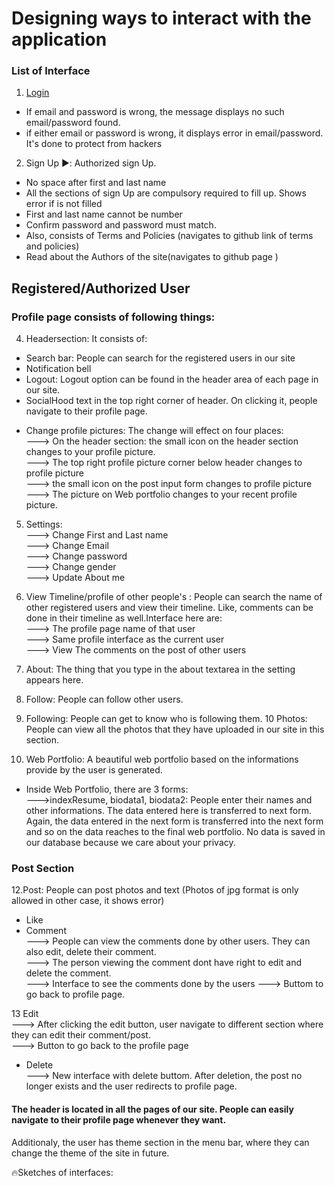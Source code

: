 # Designing ways to interact with the application #
### List of Interface ###
1. <a href="na" name="na">Login </a> <br>
- If email and password is wrong, the message displays no such email/password found.
- if either email or password is wrong, it displays error in email/password. It's done to protect from hackers <br>
2. Sign Up ▶️: Authorized sign Up. <br>
- No space after first and last name  <br>
- All the sections of sign Up are compulsory required to fill up. Shows error if is not filled 
- First and last name cannot be number  
- Confirm password and password must match. 
- Also, consists of Terms and Policies (navigates to github link of terms and policies)
- Read about the Authors of the site(navigates to github page )
<h2>Registered/Authorized User  </h2>

### Profile page consists of following things: ###  
 4. Headersection: It consists of:
  - Search bar: People can search for the registered users in our site <br>
  - Notification bell
  - Logout: Logout option can be found in the header area of each page in our site.
  - SocialHood text in the top right corner of header. On clicking it, people navigate to their profile page.
 
 * Change profile pictures: The change will effect on four places:  <br>
  ---> On the header section: the small icon on the header section changes to your profile picture. <br>
  ---> The top right profile picture corner below header changes to profile picture <br>
  ---> the small icon on the post input form changes to profile picture <br>
  ---> The picture on Web portfolio changes to your recent profile picture.
 5. Settings: <br>
 ---> Change First and Last name <br>
 ---> Change Email <br>
 ---> Change password <br>
 ---> Change gender <br>
 ---> Update About me <br>
 6. View Timeline/profile of other people's : People can search the name of other registered users and view their timeline. Like, comments can be done in their timeline as well.Interface here are: <br>
 ---> The profile page name of that user <br>
 ---> Same profile interface as the current user <br>
 ---> View The comments on the post of other users <br>
 
 7. About: The thing that you type in the about textarea in the setting appears here. <br>
 8. Follow: People can follow other users.
 9. Following: People can get to know who is following them. 
 10 Photos: People can view all the photos that they have uploaded in our site in this section.
 11. Web Portfolio: A beautiful web portfolio based on the informations provide by the user is generated. 
 * Inside Web Portfolio, there are 3 forms:<br>
 --->indexResume, biodata1, biodata2: People enter their names and other informations. The data entered here is transferred to next form. Again, the data entered in the next form is transferred into the next form and so on the data reaches to the final web portfolio. No data is saved in our database because we care about your privacy.  
 
### Post Section  ### 
  12.Post: People can post photos and text (Photos of jpg format is only allowed in other case, it shows error)
 * Like
 * Comment <br>
---> People can view the comments done by other users. They can also edit, delete their comment. <br>
---> The person viewing the comment dont have right to edit and delete the comment. <br>
---> Interface to see the comments done by the users
---> Buttom to go back to profile page. 


 13 <a name="#aus"> Edit </a> <br>
 ---> After clicking the edit button, user navigate to different section where they can edit their comment/post. <br>
 ---> Button to go back to the profile page
 * Delete<br>
 ---> New interface with delete buttom. After deletion, the post no longer exists and the user redirects to profile page.

<h4> The header is located in all the pages of our site. People can easily navigate to their profile page whenever they want. </h4>
Additionaly, the user has theme section in the menu bar, where they can change the theme of the site in future. 
 
 :fire:Sketches of interfaces:
 
 
 






 
 
 
   








